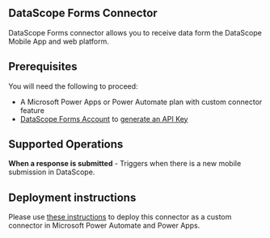 
## DataScope Forms Connector
DataScope Forms connector allows you to receive data form the DataScope Mobile App and web platform.

## Prerequisites
You will need the following to proceed:
* A Microsoft Power Apps or Power Automate plan with custom connector feature
* [DataScope Forms Account](https://mydatascope.com) to [generate an API Key](https://mydatascope.com/webhooks#api)

## Supported Operations
**When a response is submitted** - Triggers when there is a new mobile submission in DataScope. 

## Deployment instructions
Please use [these instructions](https://docs.microsoft.com/en-us/connectors/custom-connectors/paconn-cli) to deploy this connector as a custom connector in Microsoft Power Automate and Power Apps.





